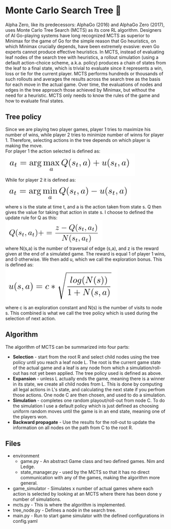 # Monte Carlo Search Tree 🌲

Alpha Zero, like its predecessors: AlphaGo (2016) and AlphaGo Zero (2017), uses Monte Carlo Tree Search (MCTS) as 
its core RL algorithm. Designers of AI Go-playing systems have long recognized MCTS as superior to Minimax for the 
game of Go for the simple reason that Go heuristics, on which Minimax crucially depends, have been extremely evasive: 
even Go experts cannot produce effective heuristics. In MCTS, instead of evaluating leaf nodes of the search tree with 
heuristics, a rollout simulation (using a default action-choice scheme, a.k.a. policy) produces a chain of states from
the leaf to a final state, which is trivial to evaluate since it represents a win, loss or tie for the current player.
MCTS performs hundreds or thousands of such rollouts and averages the results across the search tree as the basis 
for each move in the actual game. Over time, the evaluations of nodes and edges in the tree approach those achieved 
by Minimax, but without the need for a heuristic. MCTS only needs to know the rules of the game and how to evaluate 
final states.
## Tree policy
Since we are playing two player games, player 1 tries to maximize
his number of wins, while player 2 tries to minimize number of winns for player 1. Therefore, 
selecting actions in the tree depends on which player is making the move. <br>
For player 1 the action selected is defined as:<br>
![action1](images/action_p1.png) <br>
While for player 2 it is defined as: <br>
![action1](images/action_p2.png) <br>
where s is the state at time t, and a is the action taken from state s. Q then gives the value for taking
that action in state s. I choose to defined the update rule for Q as this: <br>
![action1](images/q.png) <br>
where N(s,a) is the number of traversal of edge (s,a), 
and z is the reward given at the end of a simulated game. The reward is equal 1 of player 1 wins, and 0 otherwise.
We then add u, which we call the exploration bonus. This is defined as: <br>
![action1](images/u.png) <br>
where c is an exploration constant and N(s) is the number of visits to node s. This combined
is what we call the tree policy which is used during the selection
of next action. 

## Algorithm
The algorithm of MCTS can be summarized into four parts:
* **Selection** - start from the root R and select child nodes using the tree policy
until you reach a leaf node L. The root is the current game state of the actual game and 
a leaf is any node from which a simulation/roll-out has not yet been applied.
The tree policy used is defined as above. 
* **Expansion** - unless L actually ends the game, meaning there is a winner in its state, we 
create all child nodes from L. This is done by computing all legal actions in L's state,
and calculating the next state if you perfrom those actions. One node C
are then chosen, and used to do a simulation.
* **Simulation** - completes one random playout/roll-out from node C. To do the simulation 
I use a default policy which is just defined as choosing uniform random moves until 
the game is in an end state, meaning one of the players won.
* **Backward propagate** - Use the results for the roll-out to update the information
on all nodes on the path from C to the root R. 

## Files

* environment
    * game.py - An abstract Game class and two defined games. Nim and Ledge.
    * state_manager.py - used by the MCTS so that it has no direct communication with any of the games,
    making the algorithm more general.
* game_simulator - Simulates x number of actual games where each action is selected by looking 
at an MCTS where there has been done y number of simulations. 
* mcts.py - This is where the algorithm is implemented.
* tree_node.py - Defines a node in the search tree.
* main.py - Run to start game simulator with the defined configurations in config.yaml

